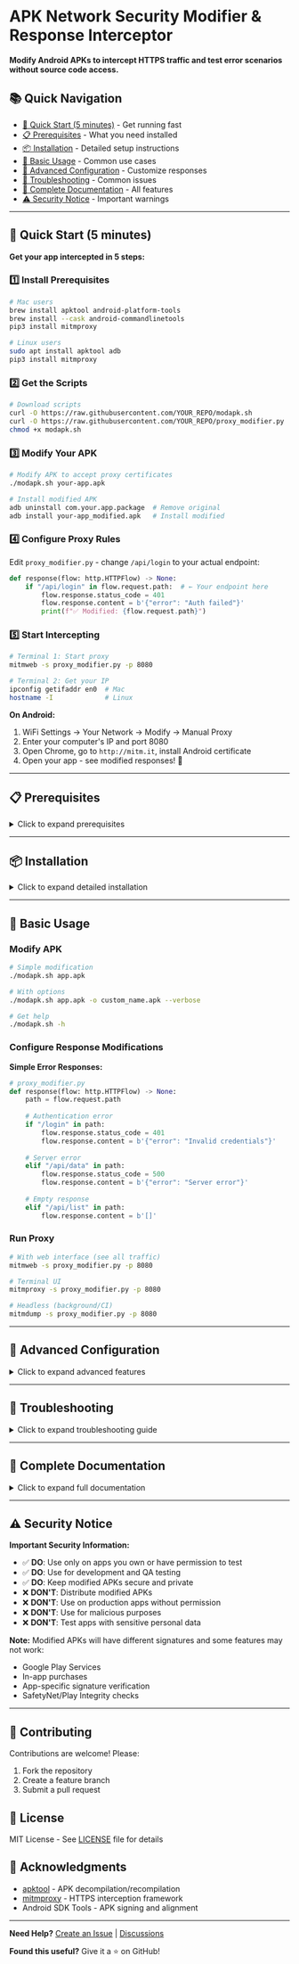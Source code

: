 # APK Network Security Modifier & Response Interceptor

**Modify Android APKs to intercept HTTPS traffic and test error scenarios without source code access.**

## 📚 Quick Navigation

- [🚀 Quick Start (5 minutes)](#-quick-start-5-minutes) - Get running fast
- [📋 Prerequisites](#-prerequisites) - What you need installed
- [📦 Installation](#-installation) - Detailed setup instructions
- [🎯 Basic Usage](#-basic-usage) - Common use cases
- [🔧 Advanced Configuration](#-advanced-configuration) - Customize responses
- [🐛 Troubleshooting](#-troubleshooting) - Common issues
- [📖 Complete Documentation](#-complete-documentation) - All features
- [⚠️ Security Notice](#️-security-notice) - Important warnings

---

## 🚀 Quick Start (5 minutes)

**Get your app intercepted in 5 steps:**

### 1️⃣ Install Prerequisites
```bash
# Mac users
brew install apktool android-platform-tools
brew install --cask android-commandlinetools
pip3 install mitmproxy

# Linux users
sudo apt install apktool adb
pip3 install mitmproxy
```

### 2️⃣ Get the Scripts
```bash
# Download scripts
curl -O https://raw.githubusercontent.com/YOUR_REPO/modapk.sh
curl -O https://raw.githubusercontent.com/YOUR_REPO/proxy_modifier.py
chmod +x modapk.sh
```

### 3️⃣ Modify Your APK
```bash
# Modify APK to accept proxy certificates
./modapk.sh your-app.apk

# Install modified APK
adb uninstall com.your.app.package  # Remove original
adb install your-app_modified.apk   # Install modified
```

### 4️⃣ Configure Proxy Rules
Edit `proxy_modifier.py` - change `/api/login` to your actual endpoint:
```python
def response(flow: http.HTTPFlow) -> None:
    if "/api/login" in flow.request.path:  # ← Your endpoint here
        flow.response.status_code = 401
        flow.response.content = b'{"error": "Auth failed"}'
        print(f"✅ Modified: {flow.request.path}")
```

### 5️⃣ Start Intercepting
```bash
# Terminal 1: Start proxy
mitmweb -s proxy_modifier.py -p 8080

# Terminal 2: Get your IP
ipconfig getifaddr en0  # Mac
hostname -I             # Linux
```

**On Android:**
1. WiFi Settings → Your Network → Modify → Manual Proxy
2. Enter your computer's IP and port 8080
3. Open Chrome, go to `http://mitm.it`, install Android certificate
4. Open your app - see modified responses! 🎉

---

## 📋 Prerequisites

<details>
<summary>Click to expand prerequisites</summary>

### Required Tools

| Tool | Purpose | Install Command |
|------|---------|----------------|
| **apktool** | Decompile/rebuild APKs | `brew install apktool` |
| **Android SDK** | Sign & align APKs | `brew install --cask android-commandlinetools` |
| **Python 3.8+** | Run proxy scripts | Pre-installed on most systems |
| **mitmproxy** | Intercept HTTPS | `pip3 install mitmproxy` |
| **adb** | Install APKs | `brew install android-platform-tools` |

### Verify Installation
```bash
apktool --version
python3 --version
mitmdump --version
adb --version
```

</details>

---

## 📦 Installation

<details>
<summary>Click to expand detailed installation</summary>

### macOS
```bash
# Install Homebrew if needed
/bin/bash -c "$(curl -fsSL https://raw.githubusercontent.com/Homebrew/install/HEAD/install.sh)"

# Install all tools
brew install apktool android-platform-tools
brew install --cask android-commandlinetools
pip3 install mitmproxy

# Set Android SDK path
echo 'export ANDROID_HOME="$HOME/Library/Android/sdk"' >> ~/.zshrc
source ~/.zshrc
```

### Ubuntu/Debian
```bash
# Update packages
sudo apt update

# Install tools
sudo apt install apktool adb default-jdk
pip3 install mitmproxy

# Add Python scripts to PATH
echo 'export PATH="$HOME/.local/bin:$PATH"' >> ~/.bashrc
source ~/.bashrc
```

### Windows
```powershell
# Install Chocolatey package manager
Set-ExecutionPolicy Bypass -Scope Process -Force
[System.Net.ServicePointManager]::SecurityProtocol = [System.Net.ServicePointManager]::SecurityProtocol -bor 3072
iex ((New-Object System.Net.WebClient).DownloadString('https://community.chocolatey.org/install.ps1'))

# Install tools
choco install apktool adb python
pip install mitmproxy
```

</details>

---

## 🎯 Basic Usage

### Modify APK

```bash
# Simple modification
./modapk.sh app.apk

# With options
./modapk.sh app.apk -o custom_name.apk --verbose

# Get help
./modapk.sh -h
```

### Configure Response Modifications

**Simple Error Responses:**
```python
# proxy_modifier.py
def response(flow: http.HTTPFlow) -> None:
    path = flow.request.path
    
    # Authentication error
    if "/login" in path:
        flow.response.status_code = 401
        flow.response.content = b'{"error": "Invalid credentials"}'
    
    # Server error
    elif "/api/data" in path:
        flow.response.status_code = 500
        flow.response.content = b'{"error": "Server error"}'
    
    # Empty response
    elif "/api/list" in path:
        flow.response.content = b'[]'
```

### Run Proxy

```bash
# With web interface (see all traffic)
mitmweb -s proxy_modifier.py -p 8080

# Terminal UI
mitmproxy -s proxy_modifier.py -p 8080

# Headless (background/CI)
mitmdump -s proxy_modifier.py -p 8080
```

---

## 🔧 Advanced Configuration

<details>
<summary>Click to expand advanced features</summary>

### Dynamic Rules Configuration

Create `proxy_rules.json`:
```json
{
  "enabled": true,
  "rules": [
    {
      "path": "/api/login",
      "status": 401,
      "response": {"error": "Authentication failed"}
    },
    {
      "path": "/api/users",
      "status": 200,
      "response": {"users": [], "total": 0}
    },
    {
      "path": "/api/timeout",
      "delay": 30,
      "status": 504,
      "response": "Gateway Timeout"
    }
  ]
}
```

Use with dynamic script:
```python
# dynamic_proxy.py
import json

def response(flow):
    with open('proxy_rules.json') as f:
        rules = json.load(f)
    
    for rule in rules['rules']:
        if rule['path'] in flow.request.path:
            flow.response.status_code = rule['status']
            flow.response.content = json.dumps(rule['response']).encode()
            break
```

### Response Modification Patterns

```python
# Advanced modifications
def response(flow: http.HTTPFlow) -> None:
    import time, random, json
    
    # Simulate network delay
    if "/slow" in flow.request.path:
        time.sleep(5)
        flow.response.status_code = 504
    
    # Random failures (chaos testing)
    elif "/unreliable" in flow.request.path:
        if random.random() > 0.5:
            flow.response.status_code = 503
    
    # Modify existing response
    elif "/profile" in flow.request.path:
        data = json.loads(flow.response.content)
        data['premium'] = False
        data['credits'] = 0
        flow.response.content = json.dumps(data).encode()
    
    # Rate limiting
    elif "/limited" in flow.request.path:
        flow.response.status_code = 429
        flow.response.headers["Retry-After"] = "3600"
```

### Custom Network Security Config

For stubborn apps with certificate pinning:
```xml
<!-- network_security_config.xml -->
<network-security-config>
    <base-config cleartextTrafficPermitted="true">
        <trust-anchors>
            <certificates src="system" />
            <certificates src="user" />
        </trust-anchors>
    </base-config>
    <domain-config>
        <domain includeSubdomains="true">yourdomain.com</domain>
        <trust-anchors>
            <certificates src="user" />
        </trust-anchors>
    </domain-config>
</network-security-config>
```

</details>

---

## 🐛 Troubleshooting

<details>
<summary>Click to expand troubleshooting guide</summary>

### Common Issues

| Problem | Solution |
|---------|----------|
| **"zipalign not found"** | `export ANDROID_HOME="$HOME/Library/Android/sdk"` |
| **"TLS handshake failed"** | Visit `http://mitm.it` on Android, install certificate |
| **"INSTALL_FAILED_INVALID_APK"** | Run: `zipalign -v 4 app.apk app_aligned.apk` |
| **No traffic in proxy** | Check WiFi proxy settings, disable mobile data |
| **App won't connect** | App may detect modification, try emulator |

### Debug Commands

```bash
# Check proxy connection
curl -x http://localhost:8080 http://example.com

# Verify Android proxy
adb shell settings get global http_proxy

# Set proxy via ADB
adb shell settings put global http_proxy 192.168.1.100:8080

# Check installed certificates
adb shell ls /data/misc/user/0/cacerts-added/

# View app package name
adb shell dumpsys package | grep -A1 "Package \["
```

### Certificate Issues

```bash
# Manually install certificate
adb push ~/.mitmproxy/mitmproxy-ca-cert.cer /sdcard/
# Then: Settings → Security → Install from storage

# For Android 11+
# Settings → Security → Encryption & credentials → Install certificate → CA certificate
```

</details>

---

## 📖 Complete Documentation

<details>
<summary>Click to expand full documentation</summary>

### Script Options

#### modapk.sh Options
```bash
Usage: ./modapk.sh <input.apk> [options]

Options:
  -h, --help               Show help message
  -o, --output <file>      Output APK name (default: input_modified.apk)
  -k, --keystore <path>    Custom keystore (default: ~/.android/debug.keystore)
  -p, --password <pass>    Keystore password (default: android)
  -a, --alias <alias>      Key alias (default: androiddebugkey)
  --keep-temp              Keep temporary files for debugging
  --verbose                Show detailed output
```

#### Proxy Interfaces

**mitmweb** - Web Interface
- URL: http://localhost:8081
- Best for: Visual inspection, debugging
- Features: Search, filters, replay requests

**mitmproxy** - Terminal UI
- Navigation: Arrow keys, Enter to inspect
- Best for: Quick terminal-based inspection
- Features: Filters, inline editing

**mitmdump** - Headless
- Best for: Automation, CI/CD, logging
- Features: Scriptable, low resource usage

### API Response Testing Scenarios

```python
# Complete testing scenarios
from mitmproxy import http
import json
import time
import random

class ResponseModifier:
    def __init__(self):
        self.request_count = {}
    
    def response(self, flow: http.HTTPFlow) -> None:
        path = flow.request.path
        
        # === ERROR RESPONSES ===
        
        # 400 - Bad Request
        if "/api/validate" in path:
            flow.response.status_code = 400
            flow.response.content = json.dumps({
                "errors": [
                    {"field": "email", "message": "Invalid format"},
                    {"field": "age", "message": "Must be positive"}
                ]
            }).encode()
        
        # 401 - Unauthorized
        elif "/api/secure" in path:
            flow.response.status_code = 401
            flow.response.headers["WWW-Authenticate"] = "Bearer"
            flow.response.content = b'{"error": "Token expired"}'
        
        # 403 - Forbidden
        elif "/api/admin" in path:
            flow.response.status_code = 403
            flow.response.content = b'{"error": "Insufficient permissions"}'
        
        # 404 - Not Found
        elif "/api/user/999" in path:
            flow.response.status_code = 404
            flow.response.content = b'{"error": "User not found"}'
        
        # 429 - Rate Limited
        elif "/api/limited" in path:
            self.request_count[path] = self.request_count.get(path, 0) + 1
            if self.request_count[path] > 3:
                flow.response.status_code = 429
                flow.response.headers["X-RateLimit-Limit"] = "3"
                flow.response.headers["X-RateLimit-Remaining"] = "0"
                flow.response.headers["Retry-After"] = "60"
        
        # 500 - Server Error
        elif "/api/crash" in path:
            flow.response.status_code = 500
            flow.response.content = b'{"error": "Internal server error", "trace": "NullPointerException at line 42"}'
        
        # 503 - Service Unavailable
        elif "/api/maintenance" in path:
            flow.response.status_code = 503
            flow.response.headers["Retry-After"] = "300"
            flow.response.content = b'{"error": "Service under maintenance"}'
        
        # === SPECIAL SCENARIOS ===
        
        # Timeout simulation
        elif "/api/timeout" in path:
            time.sleep(35)  # Most apps timeout at 30s
        
        # Partial response (connection dropped)
        elif "/api/partial" in path:
            flow.response.content = b'{"data": [1, 2, 3'  # Incomplete JSON
        
        # Large response
        elif "/api/huge" in path:
            data = [{"id": i, "data": "x" * 1000} for i in range(10000)]
            flow.response.content = json.dumps(data).encode()
        
        # Slow response (byte by byte)
        elif "/api/drip" in path:
            # This simulates a very slow connection
            original = flow.response.content
            flow.response.stream = lambda chunks: self.drip_response(original, chunks)
        
        # Redirect loop
        elif "/api/redirect" in path:
            flow.response.status_code = 302
            flow.response.headers["Location"] = "/api/redirect"
        
        # Invalid content-type
        elif "/api/wrong-type" in path:
            flow.response.headers["Content-Type"] = "text/html"
            # But body is JSON
        
        # Corrupted encoding
        elif "/api/corrupt" in path:
            flow.response.headers["Content-Encoding"] = "gzip"
            # But content is not gzipped
    
    def drip_response(self, content, chunks):
        """Simulate very slow response"""
        import time
        for byte in content:
            time.sleep(0.1)  # 100ms per byte
            yield bytes([byte])

addons = [ResponseModifier()]
```

### Testing Patterns

#### Pattern 1: Progressive Degradation
```python
# Test how app handles degrading service
class ProgressiveDegradation:
    def __init__(self):
        self.health = 100
    
    def response(self, flow):
        self.health -= 5  # Degrade by 5% each request
        
        if self.health > 50:
            pass  # Normal response
        elif self.health > 25:
            time.sleep(2)  # Slow
        elif self.health > 0:
            flow.response.status_code = 503  # Errors
        else:
            flow.kill()  # Connection drops
```

#### Pattern 2: Chaos Engineering
```python
# Random failures for resilience testing
import random

def response(flow):
    chaos = random.random()
    
    if chaos < 0.1:  # 10% complete failure
        flow.response.status_code = 500
    elif chaos < 0.2:  # 10% timeout
        time.sleep(30)
    elif chaos < 0.3:  # 10% malformed
        flow.response.content = b'not json'
    # 70% normal
```

#### Pattern 3: State-based Testing
```python
# Different responses based on state
class StatefulTester:
    def __init__(self):
        self.logged_in = False
        self.request_count = 0
    
    def response(self, flow):
        self.request_count += 1
        
        if "/login" in flow.request.path:
            if self.request_count < 3:
                flow.response.status_code = 401
            else:
                self.logged_in = True
                flow.response.status_code = 200
        
        elif not self.logged_in:
            flow.response.status_code = 403
```

### Integration Examples

#### With Jest/Mocha Tests
```javascript
// test-with-proxy.js
describe('Error Handling', () => {
    beforeAll(async () => {
        // Start proxy with error rules
        await exec('./start-proxy.sh error-rules.json');
    });
    
    it('handles 401 gracefully', async () => {
        const result = await app.login('user', 'pass');
        expect(result.error).toBe('Invalid credentials');
        expect(app.isLoggedIn).toBe(false);
    });
    
    it('retries on 503', async () => {
        const result = await app.fetchData();
        expect(app.retryCount).toBeGreaterThan(0);
    });
});
```

#### With CI/CD Pipeline
```yaml
# .github/workflows/error-testing.yml
name: Error Response Testing

on: [push, pull_request]

jobs:
  test-error-handling:
    runs-on: ubuntu-latest
    
    steps:
      - uses: actions/checkout@v2
      
      - name: Setup Python
        uses: actions/setup-python@v2
        with:
          python-version: '3.9'
      
      - name: Install dependencies
        run: |
          pip install mitmproxy
          sudo apt-get install apktool adb
      
      - name: Modify APK
        run: ./modapk.sh app-release.apk
      
      - name: Start Android emulator
        uses: reactivecircus/android-emulator-runner@v2
        with:
          api-level: 29
          script: |
            # Install modified APK
            adb install app-release_modified.apk
            
            # Start proxy
            mitmdump -s proxy_modifier.py -p 8080 &
            
            # Configure proxy
            adb shell settings put global http_proxy 10.0.2.2:8080
            
            # Run tests
            adb shell am instrument -w com.app.test/androidx.test.runner.AndroidJUnitRunner
```

#### With Docker
```dockerfile
# Dockerfile
FROM python:3.9-slim

RUN pip install mitmproxy
COPY proxy_modifier.py /app/
COPY proxy_rules.json /app/

WORKDIR /app
EXPOSE 8080 8081

CMD ["mitmdump", "-s", "proxy_modifier.py", "-p", "8080"]
```

```bash
# Run proxy in Docker
docker build -t android-proxy .
docker run -p 8080:8080 -p 8081:8081 android-proxy
```

### Performance Testing

```python
# performance_test.py
from mitmproxy import http
import time
import json

class PerformanceTester:
    def __init__(self):
        self.latencies = []
    
    def response(self, flow: http.HTTPFlow):
        # Add artificial latency
        latency = len(flow.response.content) / 1000  # 1ms per KB
        time.sleep(latency)
        
        # Track performance
        self.latencies.append({
            'path': flow.request.path,
            'method': flow.request.method,
            'latency': latency,
            'size': len(flow.response.content),
            'status': flow.response.status_code
        })
        
        # Every 100 requests, save stats
        if len(self.latencies) % 100 == 0:
            with open('performance.json', 'w') as f:
                json.dump(self.latencies, f)
```

</details>

---

## ⚠️ Security Notice

**Important Security Information:**

- ✅ **DO**: Use only on apps you own or have permission to test
- ✅ **DO**: Use for development and QA testing
- ✅ **DO**: Keep modified APKs secure and private
- ❌ **DON'T**: Distribute modified APKs
- ❌ **DON'T**: Use on production apps without permission
- ❌ **DON'T**: Use for malicious purposes
- ❌ **DON'T**: Test apps with sensitive personal data

**Note:** Modified APKs will have different signatures and some features may not work:
- Google Play Services
- In-app purchases  
- App-specific signature verification
- SafetyNet/Play Integrity checks

---

## 🤝 Contributing

Contributions are welcome! Please:
1. Fork the repository
2. Create a feature branch
3. Submit a pull request

## 📄 License

MIT License - See [LICENSE](LICENSE) file for details

## 🙏 Acknowledgments

- [apktool](https://apktool.org/) - APK decompilation/recompilation
- [mitmproxy](https://mitmproxy.org/) - HTTPS interception framework
- Android SDK Tools - APK signing and alignment

---

**Need Help?** [Create an Issue](https://github.com/YOUR_REPO/issues) | [Discussions](https://github.com/YOUR_REPO/discussions)

**Found this useful?** Give it a ⭐ on GitHub!